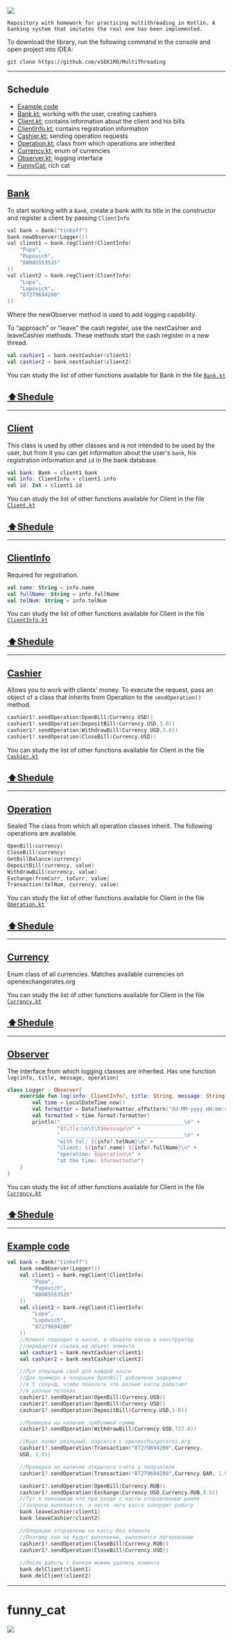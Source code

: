 <img src="https://i.imgur.com/55JQ2DO.png"></img>


`
Repository with homework for practicing multithreading in Kotlin. A banking system that imitates the real one has been implemented.
`

To download the library, run the following command in the console and open project into IDEA:
```
git clone https://github.com/vSEK1RO/MultiThreading
```

---

## Schedule

* [Example code](https://github.com/vSEK1RO/MultiThreading/tree/main#Example_code)
* [Bank.kt:](https://github.com/vSEK1RO/MultiThreading/tree/main#Bank) working with the user, creating cashiers
* [Client.kt:](https://github.com/vSEK1RO/MultiThreading/tree/main#Client) contains information about the client and his bills
* [ClientInfo.kt:](https://github.com/vSEK1RO/MultiThreading/tree/main#ClientInfo) contains registration information
* [Cashier.kt:](https://github.com/vSEK1RO/MultiThreading/tree/main#Cashier) sending operation requests
* [Operation.kt:](https://github.com/vSEK1RO/MultiThreading/tree/main#Operation) class from which operations are inherited
* [Currency.kt:](https://github.com/vSEK1RO/MultiThreading/tree/main#Currency) enum of currencies
* [Observer.kt:](https://github.com/vSEK1RO/MultiThreading/tree/main#Observer) logging interface
* [FunnyCat:](https://github.com/vSEK1RO/MultiThreading/tree/main#funny_cat) rich cat

---

## [Bank](https://github.com/vSEK1RO/MultiThreading/blob/main/src/main/kotlin/Bank.kt)

To start working with a `Bank`, create a bank with its title in the constructor and register a client by passing `ClientInfo`
```c
val bank = Bank("tinkoff")
bank.newObserver(Logger())
val client1 = bank.regClient(ClientInfo(
    "Pupa",
    "Pupovich",
    "88005553535"
))
val client2 = bank.regClient(ClientInfo(
    "Lupa",
    "Lupovich",
    "87279694200"
))
```
Where the newObserver method is used to add logging capability.

To “approach” or "leave" the cash register, use the nextCashier and leaveCashier methods. These methods start the cash register in a new thread.
```kotlin
val cashier1 = bank.nextCashier(client1)
val cashier2 = bank.nextCashier(client2)
```
You can study the list of other functions available for Bank in the file [`Bank.kt`](https://github.com/vSEK1RO/MultiThreading/blob/main/src/main/kotlin/Bank.kt)

[:arrow_up:Shedule](https://github.com/vSEK1RO/MultiThreading/tree/main#schedule)
---

---

## [Client](https://github.com/vSEK1RO/MultiThreading/blob/main/src/main/kotlin/Client.kt)

This class is used by other classes and is not intended to be used by the user, but from it you can get information about the user's `bank`, his registration information and `id` in the bank database.
```kotlin
val bank: Bank = client1.bank
val info: ClientInfo = client1.info
val id: Int = client1.id
```
You can study the list of other functions available for Client in the file [`Client.kt`](https://github.com/vSEK1RO/MultiThreading/blob/main/src/main/kotlin/Client.kt)

[:arrow_up:Shedule](https://github.com/vSEK1RO/MultiThreading/tree/main#schedule)
---

---

## [ClientInfo](https://github.com/vSEK1RO/MultiThreading/blob/main/src/main/kotlin/ClientInfo.kt)

Required for registration.
```kotlin
val name: String = info.name
val fullName: String = info.fullName
val telNum: String = info.telNum
```

You can study the list of other functions available for Client in the file [`ClientInfo.kt`](https://github.com/vSEK1RO/MultiThreading/blob/main/src/main/kotlin/ClientInfo.kt)

[:arrow_up:Shedule](https://github.com/vSEK1RO/MultiThreading/tree/main#schedule)
---

---

## [Cashier](https://github.com/vSEK1RO/MultiThreading/blob/main/src/main/kotlin/Cashier.kt)

Allows you to work with clients' money. To execute the request, pass an object of a class that inherits from Operation to the `sendOperation()` method.
```kotlin
cashier1?.sendOperation(OpenBill(Currency.USD))
cashier1?.sendOperation(DepositBill(Currency.USD,3.0))
cashier1?.sendOperation(WithdrawBill(Currency.USD,3.0))
cashier1?.sendOperation(CloseBill(Currency.USD))
```

You can study the list of other functions available for Client in the file [`Cashier.kt`](https://github.com/vSEK1RO/MultiThreading/blob/main/src/main/kotlin/Cashier.kt)

[:arrow_up:Shedule](https://github.com/vSEK1RO/MultiThreading/tree/main#schedule)
---

---

## [Operation](https://github.com/vSEK1RO/MultiThreading/blob/main/src/main/kotlin/Operation.kt)

Sealed The class from which all operation classes inherit. The following operations are available.
```kotlin
OpenBill(currency)
CloseBill(currency)
GetBillBalance(currency)
DepositBill(currency, value)
WithdrawBill(currency, value)
Exchange(fromCurr, toCurr, value)
Transaction(telNum, currency, value)
```

You can study the list of other functions available for Client in the file [`Operation.kt`](https://github.com/vSEK1RO/MultiThreading/blob/main/src/main/kotlin/Operation.kt)

[:arrow_up:Shedule](https://github.com/vSEK1RO/MultiThreading/tree/main#schedule)
---

---

## [Currency](https://github.com/vSEK1RO/MultiThreading/blob/main/src/main/kotlin/Currency.kt)

Enum class of all currencies. Matches available currencies on openexchangerates.org

You can study the list of other functions available for Client in the file [`Currency.kt`](https://github.com/vSEK1RO/MultiThreading/blob/main/src/main/kotlin/Currency.kt)

[:arrow_up:Shedule](https://github.com/vSEK1RO/MultiThreading/tree/main#schedule)
---

---

## [Observer](https://github.com/vSEK1RO/MultiThreading/blob/main/src/main/kotlin/Currency.kt)

The interface from which logging classes are inherited. Has one function `log(info, title, message, operation)`
```kotlin
class Logger : Observer{
	override fun log(info: ClientInfo?, title: String, message: String, operation: String) {
        val time = LocalDateTime.now()
        val formatter = DateTimeFormatter.ofPattern("dd-MM-yyyy HH:mm:ss")
        val formatted = time.format(formatter)
		println("________________________________________\n" +
                "$title:\n\t\t$message\n" +
                "________________________________________\n" +
                "with tel: ${info?.telNum}\n" +
                "client: ${info?.name} ${info?.fullName}\n" +
                "operation: $operation\n" +
                "at the time: $formatted\n")
	}
}
```

You can study the list of other functions available for Client in the file [`Currency.kt`](https://github.com/vSEK1RO/MultiThreading/blob/main/src/main/kotlin/Currency.kt)

[:arrow_up:Shedule](https://github.com/vSEK1RO/MultiThreading/tree/main#schedule)
---

---

## [Example code](https://github.com/vSEK1RO/MultiThreading/blob/main/src/main/kotlin/Main.kt)

```kotlin
val bank = Bank("tinkoff")
    bank.newObserver(Logger())
    val client1 = bank.regClient(ClientInfo(
        "Pupa",
        "Pupovich",
        "88005553535"
    ))
    val client2 = bank.regClient(ClientInfo(
        "Lupa",
        "Lupovich",
        "87279694200"
    ))
    //Клиент подходит к кассе, в объекте кассы в конструктор
    //передается ссылка на объект клиента
    val cashier1 = bank.nextCashier(client1)
    val cashier2 = bank.nextCashier(client2)

    //Пул операций свой для каждой кассы
    //Для примера в операции OpenBill добавлена задержка
    //в 5 секунд, чтобы показать что разные кассы работают
    //в разных потоках
    cashier1?.sendOperation(OpenBill(Currency.USD))
    cashier2?.sendOperation(OpenBill(Currency.USD))
    cashier1?.sendOperation(DepositBill(Currency.USD,3.0))

    //Проверка на наличие требуемой суммы
    cashier1?.sendOperation(WithdrawBill(Currency.USD,727.0))

    //Курс валют реальный, парсится с openexchangerates.org
    cashier1?.sendOperation(Transaction("87279694200",Currency.
    USD, 1.0))

    //Проверка на наличие открытого счета у получателя
    cashier1?.sendOperation(Transaction("87279694200",Currency.QAR, 1.0))

    cashier1?.sendOperation(OpenBill(Currency.RUB))
    cashier1?.sendOperation(Exchange(Currency.USD,Currency.RUB,0.5))
    //Тут я показываю что при уходе с кассы отправленные ранее
    //запросы выполнятся, а после чего касса завершит работу
    bank.leaveCashier(client1)
    bank.leaveCashier(client2)

    //Операции отправлены на кассу без клиента
    //Поэтому они не будут выполнены, выполнится логирование
    cashier1?.sendOperation(CloseBill(Currency.RUB))
    cashier1?.sendOperation(CloseBill(Currency.USD))
    
    //После работы с банком можем удалить клиента
    bank.delClient(client1)
    bank.delClient(client2)
```

---

# funny_cat

<img src="https://i.imgur.com/auufGb0.jpeg"></img>
